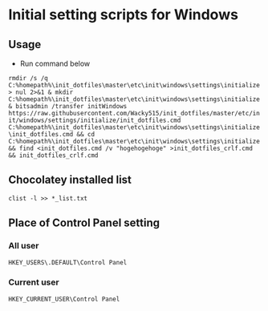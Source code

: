 # Initial setting scripts for Windows

## Usage

- Run command below

`rmdir /s /q C:%homepath%\init_dotfiles\master\etc\init\windows\settings\initialize > nul 2>&1 & mkdir C:%homepath%\init_dotfiles\master\etc\init\windows\settings\initialize & bitsadmin /transfer initWindows https://raw.githubusercontent.com/Wacky515/init_dotfiles/master/etc/init/windows/settings/initialize/init_dotfiles.cmd C:%homepath%\init_dotfiles\master\etc\init\windows\settings\initialize\init_dotfiles.cmd && cd C:%homepath%\init_dotfiles\master\etc\init\windows\settings\initialize && find <init_dotfiles.cmd /v "hogehogehoge" >init_dotfiles_crlf.cmd && init_dotfiles_crlf.cmd`

## Chocolatey installed list

`clist -l >> *_list.txt`

## Place of Control Panel setting

### All user

`HKEY_USERS\.DEFAULT\Control Panel`

### Current user

`HKEY_CURRENT_USER\Control Panel`
